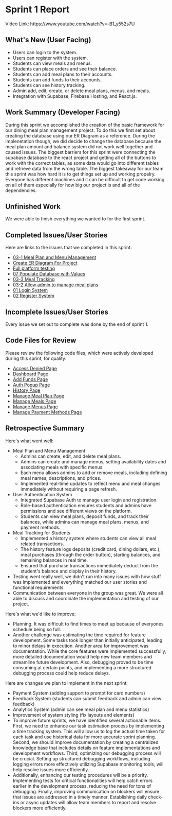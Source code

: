 # Sprint 1 Report 
Video Link: https://www.youtube.com/watch?v=-B1_y552s7U

## What's New (User Facing)
 * Users can login to the system.
 * Users can register with the system.
 * Students can view meals and menus.
 * Students can place orders and see their balance.
 * Students can add meal plans to their accounts.
 * Students can add funds to their accounts.
 * Students can see history tracking.
 * Admin add, edit, create, or delete meal plans, menus, and meals.
 * Integration with Supabase, Firebase Hosting, and React.js.

## Work Summary (Developer Facing)
During this sprint we accomplished the creation of the basic framework for our dining meal plan management project. To do this we first set about creating the database using our ER Diagram as a reference. During the implenetation though, we did decide to change the database because the meal plan amount and balance system did not work well together and caused issues. The biggest barriers for this sprint were connecting the supabase database to the react project and getting all of the buttons to work with the correct tables, as some data would go into different tables and retrieve data from the wrong table. The biggest takeaway for our team this sprint was how hard it is to get things set up and working propelry. Everyone has different machines and it can be difficult to get code working on all of them especially for how big our project is and all of the dependencies. 

## Unfinished Work
We were able to finish everything we wanted to for the first sprint.

## Completed Issues/User Stories
Here are links to the issues that we completed in this sprint:
 * [03-1 Meal Plan and Menu Management](https://github.com/aryputh/dining-meal-management-system/issues/5)
 * [Create ER Diagram For Project](https://github.com/aryputh/dining-meal-management-system/issues/17)
 * [Full platform testing](https://github.com/aryputh/dining-meal-management-system/issues/14)
 * [07 Populate Database with Values](https://github.com/aryputh/dining-meal-management-system/issues/10)
 * [03-3 Meal Tracking](https://github.com/aryputh/dining-meal-management-system/issues/8)
 * [03-2 Allow admin to manage meal plans](https://github.com/aryputh/dining-meal-management-system/issues/12)
 * [01 Login System](https://github.com/aryputh/dining-meal-management-system/issues/3)
 * [02 Register System](https://github.com/aryputh/dining-meal-management-system/issues/2)
 
 ## Incomplete Issues/User Stories
 Every issue we set out to complete was done by the end of sprint 1.

## Code Files for Review
Please review the following code files, which were actively developed during this sprint, for quality:
 * [Access Denied Page](https://github.com/aryputh/dining-meal-management-system/blob/main/frontend/src/pages/AccessDenied.js)
 * [Dashboard Page](https://github.com/aryputh/dining-meal-management-system/blob/main/frontend/src/pages/Dashboard.js)
 * [Add Funds Page](https://github.com/aryputh/dining-meal-management-system/blob/main/frontend/src/components/AddFundsPopup.js)
 * [Auth Popup Page](https://github.com/aryputh/dining-meal-management-system/blob/main/frontend/src/components/AuthPopup.js)
 * [History Page](https://github.com/aryputh/dining-meal-management-system/blob/main/frontend/src/components/History.js)
 * [Manage Meal Plan Page](https://github.com/aryputh/dining-meal-management-system/blob/main/frontend/src/components/ManageMealPlans.js)
 * [Manage Meals Page](https://github.com/aryputh/dining-meal-management-system/blob/main/frontend/src/components/ManageMeals.js)
 * [Manage Menus Page](https://github.com/aryputh/dining-meal-management-system/blob/main/frontend/src/components/ManageMenus.js)
 * [Manage Payment Methods Page](https://github.com/aryputh/dining-meal-management-system/blob/main/frontend/src/components/ManagePaymentMethods.js)
 
## Retrospective Summary
Here's what went well:
 * Meal Plan and Menu Management
    * Admins can create, edit, and delete meal plans.
    * Admins can create and manage menus, setting availability dates and associating meals with specific menus.
    * Each menu allows admins to add or remove meals, including defining meal names, descriptions, and prices.
    * Implemented real-time updates to reflect menu and meal changes immediately without requiring a page refresh.
 * User Authentication System
    * Integrated Supabase Auth to manage user login and registration.
    * Role-based authentication ensures students and admins have permissions and see different views on the platform.
    * Students can view meal plans, deposit funds, and track their balances, while admins can manage meal plans, menus, and payment methods.
 * Meal Tracking for Students
    * Implemented a history system where students can view all meal related transactions.
    * The history feature logs deposits (credit card, dining dollars, etc.), meal purchases (through the order button), starting balances, and remaining balances in real time.
    * Ensured that purchase transactions immediately deduct from the student's balance and display in their history.
 * Testing went really well, we didn't run into many issues with how stuff was implemented and everything matched our user stories and functional requirements.
 * Communication between everyone in the group was great. We were all able to discuss and coordinate the implementation and testing of our project. 
 
Here's what we'd like to improve:
 * Planning. It was difficult to find times to meet up because of everyones schedule being so full.
 * Another challenge was estimating the time required for feature development. Some tasks took longer than initially anticipated, leading to minor delays in execution. Another area for improvement was documentation. While the core features were implemented successfully, more detailed documentation would help new team members and streamline future development. Also, debugging proved to be time consuming at certain points, and implementing a more structured debugging process could help reduce delays.
 
Here are changes we plan to implement in the next sprint:
 * Payment System (adding support to prompt for card numbers)
 * Feedback System (students can submit feedback and admin can view feedback)
 * Analytics System (admin can see meal plan and menu statistics)
 * Improvement of system styling (fix layouts and elements)
 * To improve future sprints, we have identified several actionable items. First, we need to enhance our task estimation process by implementing a time tracking system. This will allow us to log the actual time taken for each task and use historical data for more accurate sprint planning. Second, we should improve documentation by creating a centralized knowledge base that includes details on feature implementations and development workflows. Third, optimizing our debugging process will be crucial. Setting up structured debugging workflows, including logging errors more effectively utilizing Supabase monitoring tools, will help resolve issues more efficiently.
 * Additionally, enhancing our testing procedures will be a priority. Implementing tests for critical functionalities will help catch errors earlier in the development process, reducing the need for tons of debugging. Finally, improving communication on blockers will ensure that issues are addressed in a timely manner. Establishing daily check-ins or async updates will allow team members to report and resolve blockers more efficiently.
